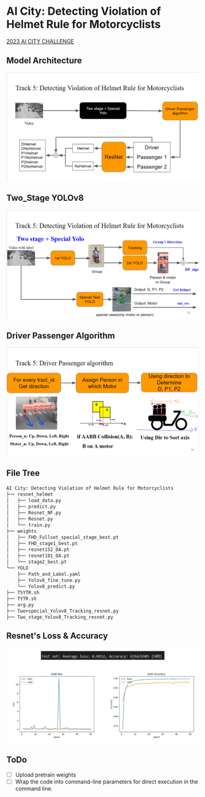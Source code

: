 # AI City: Detecting Violation of Helmet Rule for Motorcyclists

[2023 AI CITY CHALLENGE](https://www.aicitychallenge.org/) 

## Model Architecture
![](Pic/Model_Architecure.png)

## Two_Stage YOLOv8
![](Pic/2_Stage_Yolo.png)

## Driver Passenger Algorithm
![](Pic/DP_algo.png)

## File Tree

```
AI City: Detecting Violation of Helmet Rule for Motorcyclists
├── resnet_helmet
│   ├── load_data.py
│   ├── predict.py
│   ├── Resnet_NF.py
│   ├── Resnet.py
│   └── train.py
├── weights
│   ├── FHD_Fullset_special_stage_best.pt
│   ├── FHD_stage1_best.pt
│   ├── resnet152_DA.pt
│   ├── resnet101_DA.pt
│   └── stage2_best.pt
└── YOLO
    ├── Path_and_Label.yaml
    ├── Yolov8_fine_tune.py
    └── Yolov8_predict.py
├── TSYTR.sh
├── TYTR.sh
├── arg.py
├── Two+special_Yolov8_Tracking_resnet.py
├── Two_stage_Yolov8_Tracking_resnet.py
```


## Resnet's Loss & Accuracy
![](Pic/resnet_result.png)

## ToDo

- [ ] Upload pretrain weights
- [ ] Wrap the code into command-line parameters for direct execution in the command line.
